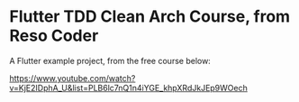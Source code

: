 # Flutter TDD Clean Arch Course, from Reso Coder

A Flutter example project, from the free course below:

https://www.youtube.com/watch?v=KjE2IDphA_U&list=PLB6lc7nQ1n4iYGE_khpXRdJkJEp9WOech
